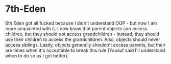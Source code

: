# 7th-Eden
6th Eden got all fucked because I didn't understand OOP - but now I am more acquainted with it. I now know that parent objects can access children, but they should not access grandchildren - instead, they should use their children to access the grandchildren. Also, objects should never access siblings. Lastly, objects generally shouldn't access parents, but their are times when it's acceptable to break this rule (Yousuf said I'll understand when to do so as I get better).
